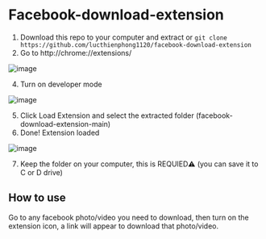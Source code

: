 # Facebook-download-extension

1. Download this repo to your computer and extract or `git clone https://github.com/lucthienphong1120/facebook-download-extension`
2. Go to http://chrome://extensions/

![image](https://user-images.githubusercontent.com/90561566/163335111-6a2b812a-361e-4280-a258-a845c7d8ed5f.png)

4. Turn on developer mode

![image](https://user-images.githubusercontent.com/90561566/163335277-cb4370c6-2421-40d7-b46d-6b7e27ebf455.png)

5. Click Load Extension and select the extracted folder (facebook-download-extension-main)
6. Done! Extension loaded

![image](https://user-images.githubusercontent.com/90561566/163336918-180cab42-1805-4f99-80bc-31b99b53051f.png)

7. Keep the folder on your computer, this is REQUIED⚠️ (you can save it to C or D drive)

## How to use

Go to any facebook photo/video you need to download, then turn on the extension icon, a link will appear to download that photo/video.





